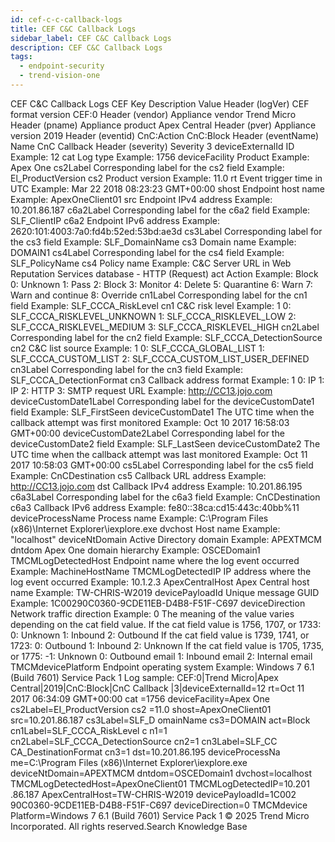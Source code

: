 ```yaml
---
id: cef-c-c-callback-logs
title: CEF C&C Callback Logs
sidebar_label: CEF C&C Callback Logs
description: CEF C&C Callback Logs
tags:
  - endpoint-security
  - trend-vision-one
---
```


 CEF C&C Callback Logs CEF Key Description Value Header (logVer) CEF format version CEF:0 Header (vendor) Appliance vendor Trend Micro Header (pname) Appliance product Apex Central Header (pver) Appliance version 2019 Header (eventid) CnC:Action CnC:Block Header (eventName) Name CnC Callback Header (severity) Severity 3 deviceExternalId ID Example: 12 cat Log type Example: 1756 deviceFacility Product Example: Apex One cs2Label Corresponding label for the cs2 field Example: El_ProductVersion cs2 Product version Example: 11.0 rt Event trigger time in UTC Example: Mar 22 2018 08:23:23 GMT+00:00 shost Endpoint host name Example: ApexOneClient01 src Endpoint IPv4 address Example: 10.201.86.187 c6a2Label Corresponding label for the c6a2 field Example: SLF_ClientIP c6a2 Endpoint IPv6 address Example: 2620:101:4003:7a0:fd4b:52ed:53bd:ae3d cs3Label Corresponding label for the cs3 field Example: SLF_DomainName cs3 Domain name Example: DOMAIN1 cs4Label Corresponding label for the cs4 field Example: SLF_PolicyName cs4 Policy name Example: C&C Server URL in Web Reputation Services database - HTTP (Request) act Action Example: Block 0: Unknown 1: Pass 2: Block 3: Monitor 4: Delete 5: Quarantine 6: Warn 7: Warn and continue 8: Override cn1Label Corresponding label for the cn1 field Example: SLF_CCCA_RiskLevel cn1 C&C risk level Example: 1 0: SLF_CCCA_RISKLEVEL_UNKNOWN 1: SLF_CCCA_RISKLEVEL_LOW 2: SLF_CCCA_RISKLEVEL_MEDIUM 3: SLF_CCCA_RISKLEVEL_HIGH cn2Label Corresponding label for the cn2 field Example: SLF_CCCA_DetectionSource cn2 C&C list source Example: 1 0: SLF_CCCA_GLOBAL_LIST 1: SLF_CCCA_CUSTOM_LIST 2: SLF_CCCA_CUSTOM_LIST_USER_DEFINED cn3Label Corresponding label for the cn3 field Example: SLF_CCCA_DetectionFormat cn3 Callback address format Example: 1 0: IP 1: IP 2: HTTP 3: SMTP request URL Example: http://CC13.jojo.com deviceCustomDate1Label Corresponding label for the deviceCustomDate1 field Example: SLF_FirstSeen deviceCustomDate1 The UTC time when the callback attempt was first monitored Example: Oct 10 2017 16:58:03 GMT+00:00 deviceCustomDate2Label Corresponding label for the deviceCustomDate2 field Example: SLF_LastSeen deviceCustomDate2 The UTC time when the callback attempt was last monitored Example: Oct 11 2017 10:58:03 GMT+00:00 cs5Label Corresponding label for the cs5 field Example: CnCDestination cs5 Callback URL address Example: http://CC13.jojo.com dst Callback IPv4 address Example: 10.201.86.195 c6a3Label Corresponding label for the c6a3 field Example: CnCDestination c6a3 Callback IPv6 address Example: fe80::38ca:cd15:443c:40bb%11 deviceProcessName Process name Example: C:\\Program Files (x86)\\Internet Explorer\\iexplore.exe dvchost Host name Example: "localhost" deviceNtDomain Active Directory domain Example: APEXTMCM dntdom Apex One domain hierarchy Example: OSCEDomain1 TMCMLogDetectedHost Endpoint name where the log event occurred Example: MachineHostName TMCMLogDetectedIP IP address where the log event occurred Example: 10.1.2.3 ApexCentralHost Apex Central host name Example: TW-CHRIS-W2019 devicePayloadId Unique message GUID Example: 1C00290C0360-9CDE11EB-D4B8-F51F-C697 deviceDirection Network traffic direction Example: 0 The meaning of the value varies depending on the cat field value. If the cat field value is 1756, 1707, or 1733: 0: Unknown 1: Inbound 2: Outbound If the cat field value is 1739, 1741, or 1723: 0: Outbound 1: Inbound 2: Unknown If the cat field value is 1705, 1735, or 1775: -1: Unknown 0: Outbound email 1: Inbound email 2: Internal email TMCMdevicePlatform Endpoint operating system Example: Windows 7 6.1 (Build 7601) Service Pack 1 Log sample: CEF:0|Trend Micro|Apex Central|2019|CnC:Block|CnC Callback |3|deviceExternalId=12 rt=Oct 11 2017 06:34:09 GMT+00:00 cat =1756 deviceFacility=Apex One cs2Label=EI_ProductVersion cs2 =11.0 shost=ApexOneClient01 src=10.201.86.187 cs3Label=SLF_D omainName cs3=DOMAIN act=Block cn1Label=SLF_CCCA_RiskLevel c n1=1 cn2Label=SLF_CCCA_DetectionSource cn2=1 cn3Label=SLF_CC CA_DestinationFormat cn3=1 dst=10.201.86.195 deviceProcessNa me=C:\\Program Files (x86)\\Internet Explorer\\iexplore.exe deviceNtDomain=APEXTMCM dntdom=OSCEDomain1 dvchost=localhost TMCMLogDetectedHost=ApexOneClient01 TMCMLogDetectedIP=10.201 .86.187 ApexCentralHost=TW-CHRIS-W2019 devicePayloadId=1C002 90C0360-9CDE11EB-D4B8-F51F-C697 deviceDirection=0 TMCMdevice Platform=Windows 7 6.1 (Build 7601) Service Pack 1 © 2025 Trend Micro Incorporated. All rights reserved.Search Knowledge Base